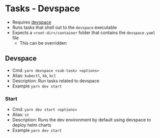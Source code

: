 # Tasks - Devspace
* Requires [devspace](https://devspace.sh/docs/getting-started/introduction)
* Runs tasks that shell out to the `devspace` executable
* Expects a `<root-dir>/container` folder that contains the `devspace.yaml` file
  * This can be overridden

## Devspace

* Cmd: `yarn devspace <sub-task> <options>`
* Alias: `kubectl`, `kb`, `kcl`
* Description: Run tasks related to devspace
* Example `yarn dev start`

### Start

* Cmd: `yarn dev start <options>`
* Alias: `st`
* Description: Runs the dev environment by default using devspace to deploy helm charts
* Example `yarn dev start`